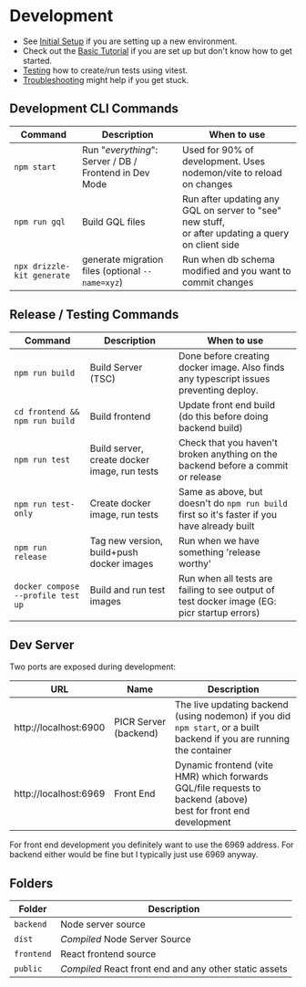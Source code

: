 # Development

- See [Initial Setup](initial-setup.md) if you are setting up a new environment. 
- Check out the [Basic Tutorial](basic-tutorial.md) if you are set up but don't know how to get started.
- [Testing](testing.md) how to create/run tests using vitest.
- [Troubleshooting](troubleshooting.md) might help if you get stuck.

## Development CLI Commands
| Command                    | Description                                            | When to use                                                                                            |
|----------------------------|--------------------------------------------------------|--------------------------------------------------------------------------------------------------------|
| `npm start`                | Run "_everything_": Server / DB / Frontend in Dev Mode | Used for 90% of development. Uses nodemon/vite to reload on changes                                    |
| `npm run gql`              | Build GQL files                                        | Run after updating any GQL on server to "see" new stuff, <br/>or after updating a query on client side |
| `npx drizzle-kit generate` | generate migration files (optional `--name=xyz`)       | Run when db schema modified and you want to commit changes                                             |


## Release / Testing Commands
| Command                            | Description                                  | When to use                                                                                  |
|------------------------------------|----------------------------------------------|----------------------------------------------------------------------------------------------|
| `npm run build`                    | Build Server (TSC)                           | Done before creating docker image. Also finds any typescript issues preventing deploy.       |
| `cd frontend && npm run build`     | Build frontend                               | Update front end build (do this before doing backend build)                                  |
| `npm run test`                     | Build server, create docker image, run tests | Check that you haven't broken anything on the backend before a commit or release             |
| `npm run test-only`                | Create docker image, run tests               | Same as above, but doesn't do `npm run build` first so it's faster if you have already built |
| `npm run release`                  | Tag new version, build+push docker images    | Run when we have something 'release worthy'                                                  |
| `docker compose --profile test up` | Build and run test images                    | Run when all tests are failing to see output of test docker image (EG: picr startup errors)  |



## Dev Server
Two ports are exposed during development:

| URL                   | Name                  | Description                                                                                                           |
|-----------------------|-----------------------|-----------------------------------------------------------------------------------------------------------------------|
| http://localhost:6900 | PICR Server (backend) | The live updating backend (using nodemon) if you did `npm start`, or a built backend if you are running the container |
| http://localhost:6969 | Front End             | Dynamic frontend (vite HMR) which forwards GQL/file requests to backend (above)<br/>best for front end development    |

For front end development you definitely want to use the 6969 address. For backend either would be fine but I typically just use 6969 anyway.

## Folders
| Folder     | Description                                            |
|------------|--------------------------------------------------------|
| `backend`  | Node server source                                     |
| `dist`     | *Compiled* Node Server Source                          |
| `frontend` | React frontend source                                  |
| `public`   | *Compiled* React front end and any other static assets |

